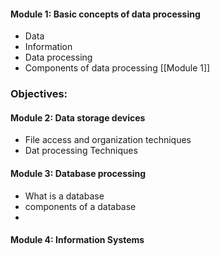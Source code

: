 #### Module 1: Basic concepts of data processing
- Data
- Information
- Data processing
- Components of data processing
	[[Module 1]]
### Objectives:


#### Module 2: Data storage devices
- File access and organization techniques
- Dat processing Techniques

#### Module 3: Database processing
- What is a database
- components of a database
-

#### Module 4: Information Systems